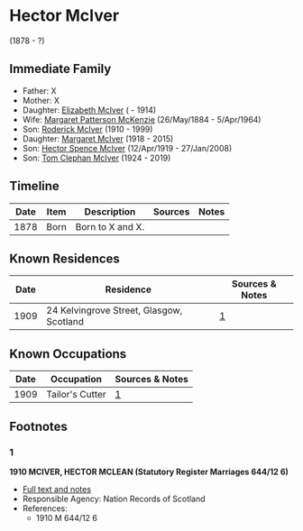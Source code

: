 ﻿---
layout: person
subject_key: i62168745
permalink: /people/i62168745
---

# Hector McIver
(1878 - ?)

## Immediate Family

* Father: X
* Mother: X
* Daughter: [Elizabeth McIver](./@80366022@-elizabeth-mciver-b-d1914.md) ( - 1914)
* Wife: [Margaret Patterson McKenzie](./@88610293@-margaret-patterson-mckenzie-b1884-5-26-d1964-4-5.md) (26/May/1884 - 5/Apr/1964)
* Son: [Roderick McIver](./@90830540@-roderick-mciver-b1910-d1999.md) (1910 - 1999)
* Daughter: [Margaret McIver](./@24380064@-margaret-mciver-b1918-d2015.md) (1918 - 2015)
* Son: [Hector Spence McIver](./@34334364@-hector-spence-mciver-b1919-4-12-d2008-1-27.md) (12/Apr/1919 - 27/Jan/2008)
* Son: [Tom Clephan McIver](./@74287888@-tom-clephan-mciver-b1924-d2019.md) (1924 - 2019)

## Timeline

Date | Item | Description | Sources | Notes
---|---|---|---|---
1878 | Born | Born to X and X. |  | 

## Known Residences

Date | Residence | Sources & Notes
---|---|---
1909 | 24 Kelvingrove Street, Glasgow, Scotland | [1](#1)

## Known Occupations

Date | Occupation | Sources & Notes
---|---|---
1909 | Tailor's Cutter | [1](#1)

## Footnotes

### 1

**1910 MCIVER, HECTOR MCLEAN (Statutory Register Marriages 644/12 6)**

* [Full text and notes](../sources/@8363314@-1910-mciver,-hector-mclean-statutory-register-marriages-644-12-6-.md)
* Responsible Agency: Nation Records of Scotland
* References: 
  * 1910 M 644/12 6

